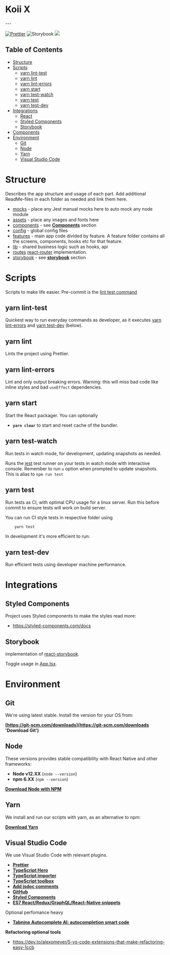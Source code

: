 <!-- language-all: javascript -->

<h1 align="left">
  Koii X
</h1>
---

[![Prettier](https://img.shields.io/badge/styled_with-prettier-ff69b4.svg)](https://github.com/prettier/prettier) ![Storybook](https://cdn.jsdelivr.net/gh/storybookjs/brand@master/badge/badge-storybook.svg) [![](https://img.shields.io/badge/made%20by-koii-blue)](https://koii.network)

## Table of Contents

- [Structure](#structure)
- [Scripts](#scripts)
  - [yarn lint-test](#yarn-lint-test)
  - [yarn lint](#yarn-lint)
  - [yarn lint-errors](#yarn-lint-errors)
  - [yarn start](#yarn-start)
  - [yarn test-watch](#yarn-test-watch)
  - [yarn test](#yarn-test)
  - [yarn test-dev](#yarn-test-dev)
- [Integrations](#integrations)
  - [React](#react)
  - [Styled Components](#styled-components)
  - [Storybook](#storybook)
- [Components](#components)
- [Environment](#environment)
  - [Git](#git)
  - [Node](#node)
  - [Yarn](#yarn)
  - [Visual Studio Code](#visual-studio-code)

# Structure

Describes the app structure and usage of each part. Add additional ReadMe-files in each folder as needed and link them here.

- [mocks](./__mocks__) - place any Jest manual mocks here to auto mock any node module
- [assets](./assets) - place any images and fonts here
- [components](./components) - see **[Components](#Components)** section
- [config](./config) - global config files
- [features](./features) - main app code divided by feature. A feature folder contains all the screens, components, hooks etc for that feature.
- [lib](./lib) - shared business logic such as hooks, api
- [routes](./) [react-router](https://reactrouter.com/web/guides/quick-start) implementation.
- [storybook](./storybook/index.js) - see **[storybook](#storybook)** section

# Scripts

Scripts to make life easier. Pre-commit is the [lint test command](#yarn-linttest)

<!-- ## yarn pod

Update and install iOS pods. Run after cloning or adding a native module.

## yarn pod-install

As above but with repo update if any pod is out of date, such when you update an NPM package with native modules. -->

## yarn lint-test

Quickest way to run everyday commands as developer, as it executes [yarn lint-errors](#yarn-lint-errors) and [yarn test-dev](#yarn-test-dev) (below).

## yarn lint

Lints the project using Prettier.

## yarn lint-errors

Lint and only output breaking errors. Warning: this will miss bad code like inline styles and bad `useEffect` dependencies.

## yarn start

Start the React packager. You can optionally

- **`yarn clear`** to start and reset cache of the bundler.

## yarn test-watch

Run tests in watch mode, for development, updating snapshots as needed.

Runs the [jest](https://github.com/facebook/jest) test runner on your tests in watch mode with interactive console. Remember to run `u` option when prompted to update snapshots. This is alias to `npm run test`

## yarn test

Run tests as CI, with optimal CPU usage for a linux server. Run this before commit to ensure tests will work on build server.

You can run CI style tests in respective folder using

```bash
    yarn test
```

In development it's more efficient to run:

## yarn test-dev

Run efficient tests using developer machine performance.

# Integrations

## Styled Components

Project uses Styled components to make the styles read more:

- https://styled-components.com/docs

## Storybook

implementation of [react-storybook](https://github.com/storybookjs/react).

Toggle usage in [App.tsx](./App.tsx).

# Environment

## Git

We're using latest stable. Install the version for your OS from:

**[https://git-scm.com/downloads](https://git-scm.com/downloads 'Download Git')**

## Node

These versions provides stable compatibility with React Native and other frameworks:

- **Node v12.XX** (`node --version`)
- **npm 6.XX** (`npm --version`)

**[Download Node with NPM](https://nodejs.org/download/release/v12.16.3/)**

## Yarn

We install and run our scripts with yarn, as an alternative to npm:

**[Download Yarn](https://yarnpkg.com/lang/en/docs/install/)**

## Visual Studio Code

We use Visual Studio Code with relevant plugins.

- **[Prettier](https://marketplace.visualstudio.com/items?itemName=esbenp.prettier-vscode)**
- **[TypeScript Hero](https://marketplace.visualstudio.com/items?itemName=rbbit.typescript-hero)**
- **[TypeScript importer](https://marketplace.visualstudio.com/items?itemName=pmneo.tsimporter)**
- **[TypeScript toolbox](https://marketplace.visualstudio.com/items?itemName=DSKWRK.vscode-generate-getter-setter)**
- **[Add jsdoc comments](https://marketplace.visualstudio.com/items?itemName=stevencl.addDocComments)**
- **[GitHub](https://marketplace.visualstudio.com/items?itemName=KnisterPeter.vscode-github)**
- **[Styled Components](https://marketplace.visualstudio.com/items?itemName=jpoissonnier.vscode-styled-components)**
- **[ES7 React/Redux/GraphQL/React-Native snippets](https://marketplace.visualstudio.com/items?itemName=dsznajder.es7-react-js-snippets)**

Optional perfomance heavy

- **[Tabnine Autocomplete AI: autocompletion smart code](https://marketplace.visualstudio.com/items?itemName=TabNine.tabnine-vscode)**

**Refactoring optional tools**

- https://dev.to/alexomeyer/5-vs-code-extensions-that-make-refactoring-easy-1ccb
